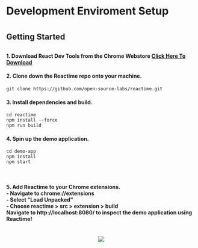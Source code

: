 <div>
<h1>
Development Enviroment Setup
<h1>

<h2>
Getting Started 
<h2>

<h4>1. Download React Dev Tools from the Chrome Webstore <a href=https://chrome.google.com/webstore/detail/react-developer-tools/fmkadmapgofadopljbjfkapdkoienihi?hl=en>
Click Here To Download
</a></h4>

<h4>2. Clone down the Reactime repo onto your machine.</h4>

`````
git clone https://github.com/open-source-labs/reactime.git
`````

<h4> 3. Install dependencies and build.</h4>

`````
cd reactime
npm install --force
npm run build
`````
<h4> 4. Spin up the demo application. </h4>

`````
cd demo-app
npm install
npm start
`````
<br>

<h4>
5. Add Reactime to your Chrome extensions.
<br>
- Navigate to chrome://extensions
<br>
- Select “Load Unpacked”
<br>
- Choose reactime > src > extension > build
<br>
Navigate to http://localhost:8080/ to inspect the demo application using Reactime!
<br>
<br>
<h4>
<p align="center">
<img src="./assets/reactime-dev-setup.gif" />
</p>